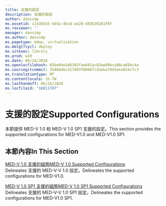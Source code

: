 ```yaml
---
title: 支援的設定
description: 支援的設定
author: dansimp
ms.assetid: c1438455-445a-4bc8-ae20-483b26181f6f
ms.reviewer: ''
manager: dansimp
ms.author: dansimp
ms.pagetype: mdop, virtualization
ms.mktglfcycl: deploy
ms.sitesec: library
ms.prod: w10
ms.date: 06/16/2016
ms.openlocfilehash: 02be04e3d6365fae691ac83ae09bca98ca656c4a
ms.sourcegitcommit: 354664bc527d93f80687cd2eba70d1eea024c7c3
ms.translationtype: MT
ms.contentlocale: zh-TW
ms.lasthandoff: 06/26/2020
ms.locfileid: "10811787"
---
```

# <span data-ttu-id="939a9-103">支援的設定</span><span class="sxs-lookup"><span data-stu-id="939a9-103">Supported Configurations</span></span>


<span data-ttu-id="939a9-104">本節提供 MED-V 1.0 和 MED-V 1.0 SP1 支援的設定。</span><span class="sxs-lookup"><span data-stu-id="939a9-104">This section provides the supported configurations for MED-V1.0 and MED-V1.0 SP1.</span></span>

## <span data-ttu-id="939a9-105">本節內容</span><span class="sxs-lookup"><span data-stu-id="939a9-105">In This Section</span></span>


<a href="" id="med-v-1-0-supported-configurations"></a>[<span data-ttu-id="939a9-106">MED-V 1.0 支援的組態</span><span class="sxs-lookup"><span data-stu-id="939a9-106">MED-V 1.0 Supported Configurations</span></span>](med-v-10-supported-configurationsmedv-10.md)  
<span data-ttu-id="939a9-107">Delineates 支援的 MED-V-V 1.0 設定。</span><span class="sxs-lookup"><span data-stu-id="939a9-107">Delineates the supported configurations for MED-V1.0.</span></span>

<a href="" id="med-v-1-0-sp1-supported-configurations"></a>[<span data-ttu-id="939a9-108">MED-V 1.0 SP1 支援的組態</span><span class="sxs-lookup"><span data-stu-id="939a9-108">MED-V 1.0 SP1 Supported Configurations</span></span>](med-v-10-sp1-supported-configurationsmedv-10-sp1.md)  
<span data-ttu-id="939a9-109">Delineates 支援的 MED-V-V 1.0 SP1 設定。</span><span class="sxs-lookup"><span data-stu-id="939a9-109">Delineates the supported configurations for MED-V1.0 SP1.</span></span>

 

 





